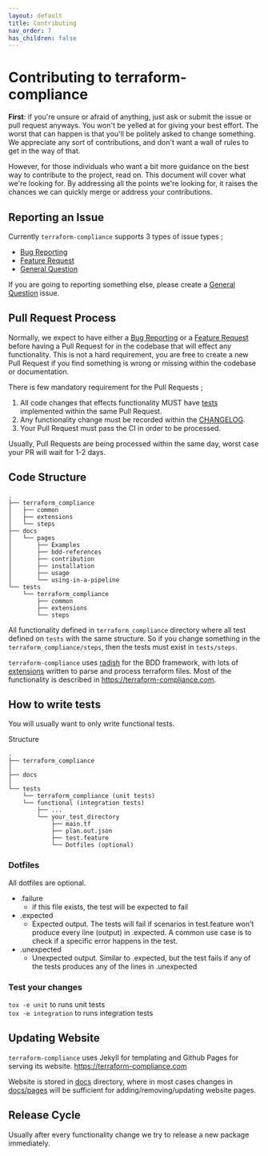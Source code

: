 ```yaml
---
layout: default
title: Contributing
nav_order: 7
has_children: false
---
```


# Contributing to terraform-compliance

**First**: if you're unsure or afraid of anything, just ask or submit the issue or pull request anyways. 
You won't be yelled at for giving your best effort. The worst that can happen is that you'll be politely 
asked to change something. We appreciate any sort of contributions, and don't want a wall of rules to get 
in the way of that.

However, for those individuals who want a bit more guidance on the best way to contribute to the project, 
read on. This document will cover what we're looking for. By addressing all the points we're looking for, 
it raises the chances we can quickly merge or address your contributions.

## Reporting an Issue

Currently `terraform-compliance` supports 3 types of issue types ;

- [Bug Reporting](https://github.com/eerkunt/terraform-compliance/issues/new?assignees=eerkunt&labels=bug&template=bug_report.md&title=)
- [Feature Request](https://github.com/eerkunt/terraform-compliance/issues/new?assignees=&labels=enhancement&template=feature_request.md&title=)
- [General Question](https://github.com/eerkunt/terraform-compliance/issues/new?assignees=&labels=&template=general-question.md&title=)

If you are going to reporting something else, please create a [General Question](https://github.com/eerkunt/terraform-compliance/issues/new?assignees=&labels=&template=general-question.md&title=) issue.

## Pull Request Process

Normally, we expect to have either a [Bug Reporting](https://github.com/eerkunt/terraform-compliance/issues/new?assignees=eerkunt&labels=bug&template=bug_report.md&title=) or 
a [Feature Request](https://github.com/eerkunt/terraform-compliance/issues/new?assignees=&labels=enhancement&template=feature_request.md&title=) before 
having a Pull Request for in the codebase that will effect any functionality. This is not a hard requirement, you are free
to create a new Pull Request if you find something is wrong or missing within the codebase or documentation. 

There is few mandatory requirement for the Pull Requests ;

1. All code changes that effects functionality MUST have [tests](https://github.com/eerkunt/terraform-compliance/tree/master/tests) implemented within the same Pull Request. 
2. Any functionality change must be recorded within the [CHANGELOG](https://github.com/eerkunt/terraform-compliance/blob/master/CHANGELOG.md).
3. Your Pull Request must pass the CI in order to be processed.

Usually, Pull Requests are being processed within the same day, worst case your PR will wait for 1-2 days.

## Code Structure

```
.
├── terraform_compliance
│   ├── common
│   ├── extensions
│   └── steps
├── docs
│   └── pages
│       ├── Examples
│       ├── bdd-references
│       ├── contribution
│       ├── installation
│       ├── usage
│       └── using-in-a-pipeline
└── tests
    └── terraform_compliance
        ├── common
        ├── extensions
        └── steps
```

All functionality defined in `terraform_compliance` directory where all test defined on `tests` with the same structure. So if you
change something in the `terraform_compliance/steps`, then the tests must exist in `tests/steps`.

`terraform-compliance` uses [radish](http://radish-bdd.io/) for the BDD framework, with lots of [extensions](https://github.com/eerkunt/terraform-compliance/tree/master/terraform_compliance/extensions) written to parse and process 
terraform files. Most of the functionality is described in https://terraform-compliance.com. 

## How to write tests

You will usually want to only write functional tests. 

Structure

```
.
├── terraform_compliance
│  
├── docs
│
└── tests
    └── terraform_compliance (unit tests)
    └── functional (integration tests)
        ├── ...
        └── your_test_directory
            ├── main.tf
	        ├── plan.out.json
	        ├── test.feature
	        └── Dotfiles (optional)
```

### Dotfiles

All dotfiles are optional.

* .failure
	- if this file exists, the test will be expected to fail
* .expected
	- Expected output. The tests will fail if scenarios in test.feature won't produce every line (output) in .expected. A common use case is to check if a specific error happens in the test.
* .unexpected
	- Unexpected output. Similar to .expected, but the test fails if any of the tests produces any of the lines in .unexpected

### Test your changes
`tox -e unit` to runs unit tests <br>
`tox -e integration` to runs integration tests

## Updating Website

`terraform-compliance` uses Jekyll for templating and Github Pages for serving its website. https://terraform-compliance.com

Website is stored in [docs](https://github.com/eerkunt/terraform-compliance/tree/master/docs) directory, where in most cases changes in [docs/pages](https://github.com/eerkunt/terraform-compliance/tree/master/docs/pages) will be sufficient for adding/removing/updating website pages. 

## Release Cycle

Usually after every functionality change we try to release a new package immediately. 


 
